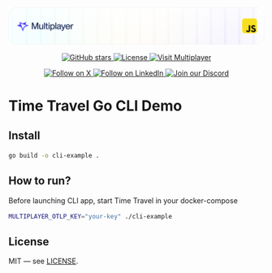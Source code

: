 ![Description](./docs/img/header-go.png)

<div align="center">
<a href="https://github.com/multiplayer-app/multiplayer-time-travel-platform">
  <img src="https://img.shields.io/github/stars/multiplayer-app/multiplayer-time-travel-platform.svg?style=social&label=Star&maxAge=2592000" alt="GitHub stars">
</a>
  <a href="https://github.com/multiplayer-app/multiplayer-time-travel-platform/blob/main/LICENSE">
    <img src="https://img.shields.io/github/license/multiplayer-app/multiplayer-time-travel-platform" alt="License">
  </a>
  <a href="https://multiplayer.app">
    <img src="https://img.shields.io/badge/Visit-multiplayer.app-blue" alt="Visit Multiplayer">
  </a>
  
</div>
<div>
  <p align="center">
    <a href="https://x.com/trymultiplayer">
      <img src="https://img.shields.io/badge/Follow%20on%20X-000000?style=for-the-badge&logo=x&logoColor=white" alt="Follow on X" />
    </a>
    <a href="https://www.linkedin.com/company/multiplayer-app/">
      <img src="https://img.shields.io/badge/Follow%20on%20LinkedIn-0077B5?style=for-the-badge&logo=linkedin&logoColor=white" alt="Follow on LinkedIn" />
    </a>
    <a href="https://discord.com/invite/q9K3mDzfrx">
      <img src="https://img.shields.io/badge/Join%20our%20Discord-5865F2?style=for-the-badge&logo=discord&logoColor=white" alt="Join our Discord" />
    </a>
  </p>
</div>

# Time Travel Go CLI Demo

## Install
   ```bash
   go build -o cli-example .
   ```

## How to run?

Before launching CLI app, start Time Travel in your docker-compose

```bash
MULTIPLAYER_OTLP_KEY="your-key" ./cli-example
```

## License

MIT — see [LICENSE](./LICENSE).
